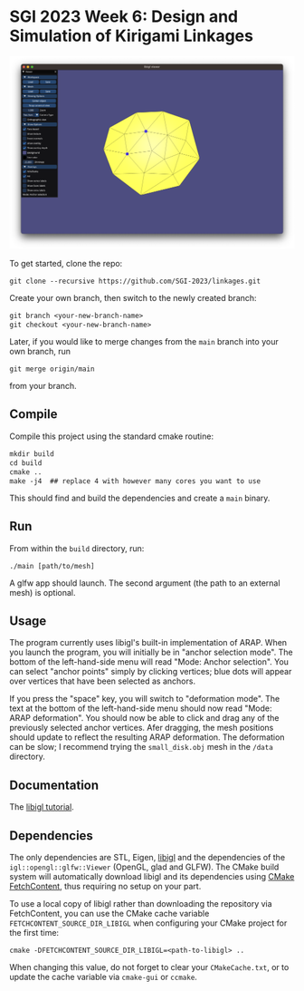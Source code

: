 # SGI 2023 Week 6: Design and Simulation of Kirigami Linkages

![teaser image](media/teaser.png)

To get started, clone the repo:
```
git clone --recursive https://github.com/SGI-2023/linkages.git
```

Create your own branch, then switch to the newly created branch:
```
git branch <your-new-branch-name>
git checkout <your-new-branch-name>
```

Later, if you would like to merge changes from the `main` branch into your own branch, run 
```
git merge origin/main
```
from your branch.

## Compile

Compile this project using the standard cmake routine:

    mkdir build
    cd build
    cmake ..
    make -j4  ## replace 4 with however many cores you want to use

This should find and build the dependencies and create a `main` binary.

## Run

From within the `build` directory, run:

    ./main [path/to/mesh]

A glfw app should launch. The second argument (the path to an external mesh) is optional.

## Usage

The program currently uses libigl's built-in implementation of ARAP. When you launch the program, you will initially be in "anchor selection mode". The bottom of the left-hand-side menu will read "Mode: Anchor selection". You can select "anchor points" simply by clicking vertices; blue dots will appear over vertices that have been selected as anchors.

If you press the "space" key, you will switch to "deformation mode". The text at the bottom of the left-hand-side menu should now read "Mode: ARAP deformation". You should now be able to click and drag any of the previously selected anchor vertices. Afer dragging, the mesh positions should update to reflect the resulting ARAP deformation. The deformation can be slow; I recommend trying the `small_disk.obj` mesh in the `/data` directory. 


## Documentation
The [libigl tutorial](http://libigl.github.io/libigl/tutorial/).

## Dependencies

The only dependencies are STL, Eigen, [libigl](http://libigl.github.io/libigl/) and the dependencies
of the `igl::opengl::glfw::Viewer` (OpenGL, glad and GLFW).
The CMake build system will automatically download libigl and its dependencies using
[CMake FetchContent](https://cmake.org/cmake/help/latest/module/FetchContent.html),
thus requiring no setup on your part.

To use a local copy of libigl rather than downloading the repository via FetchContent, you can use
the CMake cache variable `FETCHCONTENT_SOURCE_DIR_LIBIGL` when configuring your CMake project for
the first time:
```
cmake -DFETCHCONTENT_SOURCE_DIR_LIBIGL=<path-to-libigl> ..
```
When changing this value, do not forget to clear your `CMakeCache.txt`, or to update the cache variable
via `cmake-gui` or `ccmake`.
